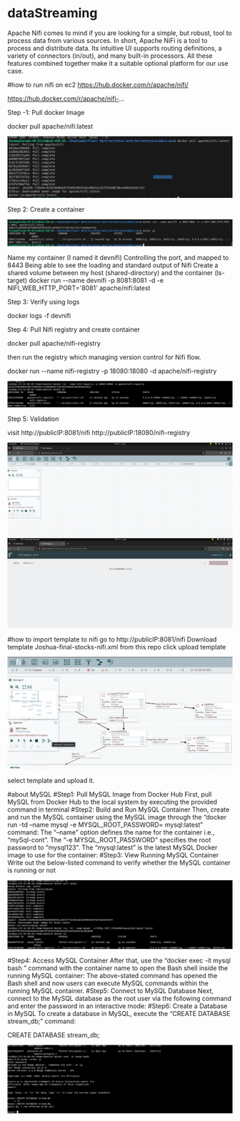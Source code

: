# dataStreaming

Apache Nifi comes to mind if you are looking for a simple, but robust, tool to process data from various sources. 
In short, Apache NiFi is a tool to process and distribute data. Its intuitive UI supports routing definitions, a variety of connectors 
(in/out), and many built-in processors. All these features combined together make it a suitable optional platform for our use case.

#how to run nifi on ec2
https://hub.docker.com/r/apache/nifi/


https://hub.docker.com/r/apache/nifi-...

Step -1: Pull docker Image

docker pull apache/nifi:latest

<img src="https://raw.githubusercontent.com/devhusnain/dataStreaming/main/images/Screenshot%20from%202023-08-04%2001-08-23.png?token=GHSAT0AAAAAACF4RWELLD2WGKLPRMAKUNPMZGMFQ6A"/>

Step 2: Create a container

<img src="https://raw.githubusercontent.com/devhusnain/dataStreaming/main/images/Screenshot%20from%202023-08-04%2001-22-17.png?token=GHSAT0AAAAAACF4RWELY5HNSKB5JV2MEVJMZGMDPOQ"/>

Name my container (I named it devnifi)
Controlling the port, and mapped to 8443
Being able to see the loading and standard output of Nifi
Create a shared volume between my host (shared-directory) and the container (ls-target)
docker run --name devnifi -p 8081:8081 -d -e NIFI_WEB_HTTP_PORT='8081' apache/nifi:latest


Step 3: Verify using logs

docker logs -f devnifi

Step 4: Pull Nifi registry and create container 

docker pull apache/nifi-registry

then run the registry which managing version control for Nifi flow.

docker run --name nifi-registry -p 18080:18080 -d apache/nifi-registry

<img src="https://raw.githubusercontent.com/devhusnain/dataStreaming/main/images/Screenshot%20from%202023-08-04%2001-29-01.png?token=GHSAT0AAAAAACF4RWEKIDPNLURUGSABYGWEZGMDWIQ"/>

Step 5: Validation

visit http://publicIP:8081/nifi
      http://publicIP:18080/nifi-registry

<img src="https://raw.githubusercontent.com/devhusnain/dataStreaming/main/images/Screenshot%20from%202023-08-04%2001-30-57.png?token=GHSAT0AAAAAACF4RWEK7IAE45RY7ZBJFUFIZGMDUVA"/>

<img src="https://raw.githubusercontent.com/devhusnain/dataStreaming/main/images/Screenshot%20from%202023-08-04%2001-30-45.png?token=GHSAT0AAAAAACF4RWEKH5BTZPKZT277UFEEZGMDUUQ"/>

#how to import template to nifi
      go to http://publicIP:8081/nifi
      Download template Joshua-final-stocks-nifi.xml from this repo
      click upload template
      
<img src="https://raw.githubusercontent.com/devhusnain/dataStreaming/main/images/Screenshot%20from%202023-08-04%2002-23-55.png?token=GHSAT0AAAAAACF4RWEKMU7ZNBHUJYEJOUBYZGMFGUQ"/>

select template and upload it.


#about MySQL 
#Step1: Pull MySQL Image from Docker Hub
First, pull MySQL from Docker Hub to the local system by executing the provided command in terminal 
#Step2: Build and Run MySQL Container
Then, create and run the MySQL container using the MySQL image through the “docker run -td –name mysql -e MYSQL_ROOT_PASSWORD=<password> mysql:latest” command:
The “–name” option defines the name for the container i.e., “mySql-cont”.
The “-e MYSQL_ROOT_PASSWORD” specifies the root password to “mysql123”.
The “mysql:latest” is the latest MySQL Docker image to use for the container:
#Step3: View Running MySQL Container
Write out the below-listed command to verify whether the MySQL container is running or not

<img src="https://raw.githubusercontent.com/devhusnain/dataStreaming/main/images/Screenshot%20from%202023-08-04%2002-08-13.png?token=GHSAT0AAAAAACF4RWELO3PQF2Y5P3OBX5PKZGMFABQ"/>

#Step4: Access MySQL Container
After that, use the “docker exec -it mysql bash ” command with the container name to open the Bash shell inside the running MySQL container:
The above-stated command has opened the Bash shell and now users can execute MySQL commands within the running MySQL container.
#Step5: Connect to MySQL Database
Next, connect to the MySQL database as the root user via the following command and enter the password in an interactive mode:
#Step6: Create a Database in MySQL
To create a database in MySQL, execute the “CREATE DATABASE stream_db;” command:

CREATE DATABASE stream_db;


<img src="https://raw.githubusercontent.com/devhusnain/dataStreaming/main/images/Screenshot%20from%202023-08-04%2002-09-32.png?token=GHSAT0AAAAAACF4RWEKU7Q4PSMD5BR34BKWZGMFAHA"/>

